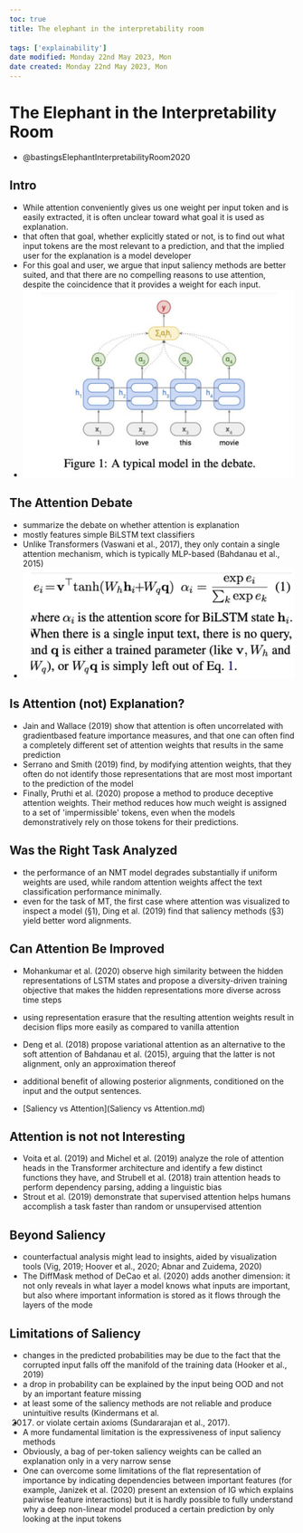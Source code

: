 ```yaml
---
toc: true
title: The elephant in the interpretability room

tags: ['explainability']
date modified: Monday 22nd May 2023, Mon
date created: Monday 22nd May 2023, Mon
---
```


# The Elephant in the Interpretability Room


- @bastingsElephantInterpretabilityRoom2020

## Intro
- While attention conveniently gives us one weight per input token and is easily extracted, it is often unclear toward what goal it is used as explanation.
- that often that goal, whether explicitly stated or not, is to find out what input tokens are the most relevant to a prediction, and that the implied user for the explanation is a model developer
- For this goal and user, we argue that input saliency methods are better suited, and that there are no compelling reasons to use attention, despite the coincidence that it provides a weight for each input.
- ![](../images/Pasted%20image%2020230522171557.png)

## The Attention Debate
- summarize the debate on whether attention is explanation
- mostly features simple BiLSTM text classifiers
- Unlike Transformers (Vaswani et al., 2017), they only contain a single attention mechanism, which is typically MLP-based (Bahdanau et al., 2015)
- ![](../images/Pasted%20image%2020230522171529.png)

## Is Attention (not) Explanation?
- Jain and Wallace (2019) show that attention is often uncorrelated with gradientbased feature importance measures, and that one can often find a completely different set of attention weights that results in the same prediction
- Serrano and Smith (2019) find, by modifying attention weights, that they often do not identify those representations that are most most important to the prediction of the model
- Finally, Pruthi et al. (2020) propose a method to produce deceptive attention weights. Their method reduces how much weight is assigned to a set of 'impermissible' tokens, even when the models demonstratively rely on those tokens for their predictions.

## Was the Right Task Analyzed
- the performance of an NMT model degrades substantially if uniform weights are used, while random attention weights affect the text classification performance minimally.
- even for the task of MT, the first case where attention was visualized to inspect a model (§1), Ding et al. (2019) find that saliency methods (§3) yield better word alignments.

## Can Attention Be Improved
- Mohankumar et al. (2020) observe high similarity between the hidden representations of LSTM states and propose a diversity-driven training objective that makes the hidden representations more diverse across time steps
- using representation erasure that the resulting attention weights result in decision flips more easily as compared to vanilla attention
- Deng et al. (2018) propose variational attention as an alternative to the soft attention of Bahdanau et al. (2015), arguing that the latter is not alignment, only an approximation thereof
- additional benefit of allowing posterior alignments, conditioned on the input and the output sentences.

- [Saliency vs Attention](Saliency vs Attention.md)

## Attention is not not Interesting
- Voita et al. (2019) and Michel et al. (2019) analyze the role of attention heads in the Transformer architecture and identify a few distinct functions they have, and Strubell et al. (2018) train attention heads to perform dependency parsing, adding a linguistic bias
- Strout et al. (2019) demonstrate that supervised attention helps humans accomplish a task faster than random or unsupervised attention

## Beyond Saliency
- counterfactual analysis might lead to insights, aided by visualization tools (Vig, 2019; Hoover et al., 2020; Abnar and Zuidema, 2020)
- The DiffMask method of DeCao et al. (2020) adds another dimension: it not only reveals in what layer a model knows what inputs are important, but also where important information is stored as it flows through the layers of the mode

## Limitations of Saliency
- changes in the predicted probabilities may be due to the fact that the corrupted input falls off the manifold of the training data (Hooker et al., 2019)
- a drop in probability can be explained by the input being OOD and not by an important feature missing
- at least some of the saliency methods are not reliable and produce unintuitive results (Kindermans et al.
- 2017) or violate certain axioms (Sundararajan et al., 2017).
- A more fundamental limitation is the expressiveness of input saliency methods
- Obviously, a bag of per-token saliency weights can be called an explanation only in a very narrow sense
- One can overcome some limitations of the flat representation of importance by indicating dependencies between important features (for example, Janizek et al. (2020) present an extension of IG which explains pairwise feature interactions) but it is hardly possible to fully understand why a deep non-linear model produced a certain prediction by only looking at the input tokens



